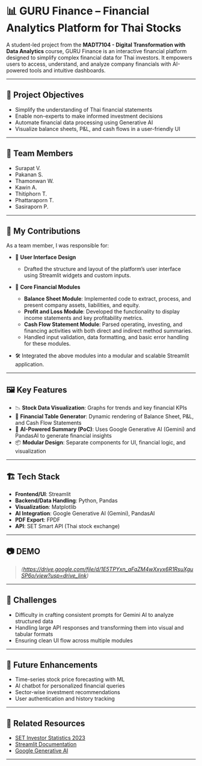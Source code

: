 # 📊 GURU Finance – Financial Analytics Platform for Thai Stocks

A student-led project from the **MADT7104 - Digital Transformation with Data Analytics** course, GURU Finance is an interactive financial platform designed to simplify complex financial data for Thai investors. It empowers users to access, understand, and analyze company financials with AI-powered tools and intuitive dashboards.

---

## 🎯 Project Objectives

- Simplify the understanding of Thai financial statements
- Enable non-experts to make informed investment decisions
- Automate financial data processing using Generative AI
- Visualize balance sheets, P&L, and cash flows in a user-friendly UI

---

## 👥 Team Members

- Surapat V. 
- Pakanan S.
- Thamonwan W.
- Kawin A.
- Thitiphorn T.
- Phattaraporn T.
- Sasiraporn P.

---

## 🧠 My Contributions

As a team member, I was responsible for:

- 🎨 **User Interface Design**
  - Drafted the structure and layout of the platform’s user interface using Streamlit widgets and custom inputs.

- 🧾 **Core Financial Modules**
  - **Balance Sheet Module**: Implemented code to extract, process, and present company assets, liabilities, and equity.
  - **Profit and Loss Module**: Developed the functionality to display income statements and key profitability metrics.
  - **Cash Flow Statement Module**: Parsed operating, investing, and financing activities with both direct and indirect method summaries.
  - Handled input validation, data formatting, and basic error handling for these modules.

- 🛠️ Integrated the above modules into a modular and scalable Streamlit application.

---

## 🖼️ Key Features

- 📉 **Stock Data Visualization**: Graphs for trends and key financial KPIs
- 🧾 **Financial Table Generator**: Dynamic rendering of Balance Sheet, P&L, and Cash Flow Statements
- 🧠 **AI-Powered Summary (PoC)**: Uses Google Generative AI (Gemini) and PandasAI to generate financial insights
- 📦 **Modular Design**: Separate components for UI, financial logic, and visualization

---

## 🏗️ Tech Stack

- **Frontend/UI**: Streamlit
- **Backend/Data Handling**: Python, Pandas
- **Visualization**: Matplotlib
- **AI Integration**: Google Generative AI (Gemini), PandasAI
- **PDF Export**: FPDF
- **API**: SET Smart API (Thai stock exchange)

---

## 📷 DEMO

> *(https://drive.google.com/file/d/1E5TPYxn_aFaZM4wXxyx6R1RsuXguSP6o/view?usp=drive_link)*

---

## 🚧 Challenges

- Difficulty in crafting consistent prompts for Gemini AI to analyze structured data
- Handling large API responses and transforming them into visual and tabular formats
- Ensuring clean UI flow across multiple modules

---

## 🚀 Future Enhancements

- Time-series stock price forecasting with ML
- AI chatbot for personalized financial queries
- Sector-wise investment recommendations
- User authentication and history tracking

---

## 🔗 Related Resources

- [SET Investor Statistics 2023](https://www.set.or.th/th/about/setsource/insights/article/17-setnote-volume2)
- [Streamlit Documentation](https://docs.streamlit.io/)
- [Google Generative AI](https://ai.google/discover/generative-ai/)

---

